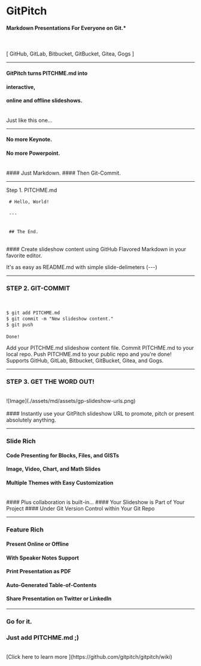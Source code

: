 
<!-- .slide: data-background-image="./assets/md/assets/wallpaper.jpg" data-background-size="100% 100%" -->
<span class="menu-title" style="display: none">Introduction</span>

# Git<span class="gold">Pitch</span>

#### Markdown Presentations For Everyone on Git.*
<br>
<br>
<span class="byline">[ GitHub, GitLab, Bitbucket, GitBucket, Gitea, Gogs ]</span>

---
<!-- .slide: data-background-image="./assets/md/assets/wallpaper.jpg" data-background-size="100% 100%" -->


<span class="menu-title" style="display: none">PITCHME.md</span>

#### GitPitch turns <span class="gold">PITCHME.md</span> into
#### interactive,
#### online and offline slideshows.
<br>
<span class="aside">Just like this one...</span>

---
<!-- .slide: data-background-image="./assets/md/assets/wallpaper.jpg" data-background-size="100% 100%" -->


#### No more <span class="gray">Keynote</span>.
#### No more <span class="gray">Powerpoint</span>.
<br>
#### Just <span class="gold">Markdown</span>.
#### Then <span class="gold">Git-Commit</span>.

---

<!-- .slide: data-background-image="./assets/md/assets/wallpaper.jpg" data-background-size="100% 100%" -->


<span class='menu-title' style='display: none'>Step 1. PITCHME.md</span>
<span class='slide-title'>Step 1. PITCHME.md</span>
```
 # Hello, World!
 
 ---
 
 
 ## The End.
```


<br>
#### Create slideshow content using GitHub Flavored Markdown in your favorite editor.

<span class="aside">It's as easy as README.md with simple slide-delimeters (---)</span>

---
<!-- .slide: data-background-image="./assets/md/assets/wallpaper.jpg" data-background-size="100% 100%" -->


<span class="menu-title" style="display: none">Step 2. Git-Commit</span>

### <span class="gold">STEP 2. GIT-COMMIT</span>
<br>

```shell
$ git add PITCHME.md
$ git commit -m "New slideshow content."
$ git push

Done!
```

<span class="code-presenting-annotation fragment current-only" data-code-focus="1">Add your PITCHME.md slideshow content file.</span>
<span class="code-presenting-annotation fragment current-only" data-code-focus="2">Commit PITCHME.md to your local repo.</span>
<span class="code-presenting-annotation fragment current-only" data-code-focus="3">Push PITCHME.md to your public repo and you're done!</span>
<span class="code-presenting-annotation fragment current-only" data-code-focus="5">Supports GitHub, GitLab, Bitbucket, GitBucket, Gitea, and Gogs.</span>

---
<!-- .slide: data-background-image="./assets/md/assets/wallpaper.jpg" data-background-size="100% 100%" -->


<span class="menu-title" style="display: none">Step 3. Done!</span>

### <span class="gold">STEP 3. GET THE WORD OUT!</span>
<br>
![Image](./assets/md/assets/gp-slideshow-urls.png)
<br>
<br>
#### Instantly use your GitPitch slideshow URL to promote, pitch or present absolutely anything.

---
<!-- .slide: data-background-image="./assets/md/assets/wallpaper.jpg" data-background-size="100% 100%" -->


<span class="menu-title" style="display: none">Slide Rich</span>

### <span class="gold">Slide Rich</span>

#### Code Presenting for Blocks, Files, and GISTs
#### Image, Video, Chart, and Math Slides
#### Multiple Themes with Easy Customization
<br>
#### <span class="gold">Plus collaboration is built-in...</span>
#### Your Slideshow is Part of Your Project
#### Under Git Version Control within Your Git Repo

---
<!-- .slide: data-background-image="./assets/md/assets/wallpaper.jpg" data-background-size="100% 100%" -->


<span class="menu-title" style="display: none">Feature Rich</span>

### <span class="gold">Feature Rich</span>

#### Present Online or Offline
#### With Speaker Notes Support
#### Print Presentation as PDF
#### Auto-Generated Table-of-Contents
#### Share Presentation on Twitter or LinkedIn

---
<!-- .slide: data-background-image="./assets/md/assets/wallpaper.jpg" data-background-size="100% 100%" -->


### Go for it.
### Just add <span class="gold">PITCHME.md</span> ;)
<br>
[Click here to learn more <i class="fa fa-external-link fa-pad-left" aria-hidden="true"> </i>](https://github.com/gitpitch/gitpitch/wiki)